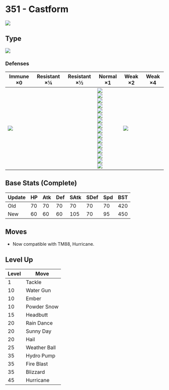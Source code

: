 # 351 - Castform
![][351]

## Type

![][normal]

### Defenses

Immune ×0      | Resistant ×¼ | Resistant ×½ | Normal ×1                                                                                                                                                                                                                                          | Weak ×2           | Weak ×4 | 
---            | ---          | ---          | ---                                                                                                                                                                                                                                                | ---               | ---     | 
![][ghost]<br> |              |              | ![][normal]<br> ![][flying]<br> ![][poison]<br> ![][ground]<br> ![][rock]<br> ![][bug]<br> ![][steel]<br> ![][fire]<br> ![][water]<br> ![][grass]<br> ![][electric]<br> ![][psychic]<br> ![][ice]<br> ![][dragon]<br> ![][dark]<br> ![][fairy]<br> | ![][fighting]<br> |         | 

## Base Stats (Complete)

Update | HP  | Atk | Def | SAtk | SDef | Spd | BST | 
---    | --- | --- | --- | ---  | ---  | --- | --- | 
Old    | 70  | 70  | 70  | 70   | 70   | 70  | 420 | 
New    | 60  | 60  | 60  | 105  | 70   | 95  | 450 | 

## Moves

 - Now compatible with TM88, Hurricane.

## Level Up

Level | Move         | 
---   | ---          | 
1     | Tackle       | 
10    | Water Gun    | 
10    | Ember        | 
10    | Powder Snow  | 
15    | Headbutt     | 
20    | Rain Dance   | 
20    | Sunny Day    | 
20    | Hail         | 
25    | Weather Ball | 
35    | Hydro Pump   | 
35    | Fire Blast   | 
35    | Blizzard     | 
45    | Hurricane    | 

[351]: ../img/pokemon/351.png
[normal]: ../img/types/normal.png
[fire]: ../img/types/fire.png
[fighting]: ../img/types/fighting.png
[water]: ../img/types/water.png
[flying]: ../img/types/flying.png
[grass]: ../img/types/grass.png
[poison]: ../img/types/poison.png
[electric]: ../img/types/electric.png
[ground]: ../img/types/ground.png
[psychic]: ../img/types/psychic.png
[rock]: ../img/types/rock.png
[ice]: ../img/types/ice.png
[bug]: ../img/types/bug.png
[dragon]: ../img/types/dragon.png
[ghost]: ../img/types/ghost.png
[dark]: ../img/types/dark.png
[steel]: ../img/types/steel.png
[fairy]: ../img/types/fairy.png
